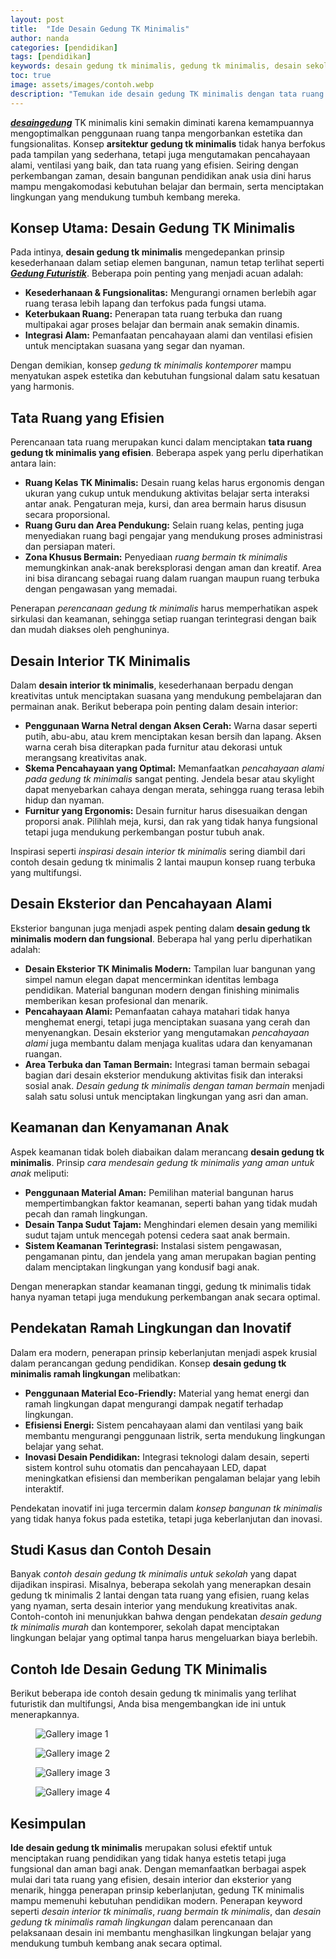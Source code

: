 ```yaml
---
layout: post
title:  "Ide Desain Gedung TK Minimalis"
author: nanda
categories: [pendidikan]
tags: [pendidikan]
keywords: desain gedung tk minimalis, gedung tk minimalis, desain sekolah tk minimalis, arsitektur gedung tk minimalis, desain interior tk minimalis, ruang kelas tk minimalis, tata ruang tk minimalis, ruang bermain tk minimalis, gedung taman kanak-kanak minimalis, desain bangunan pendidikan anak usia dini, desain eksterior tk minimalis, konsep gedung tk minimalis, perencanaan gedung tk minimalis, pencahayaan alami pada gedung tk minimalis, contoh desain gedung tk minimalis untuk sekolah
toc: true
image: assets/images/contoh.webp
description: "Temukan ide desain gedung TK minimalis dengan tata ruang efisien, pencahayaan alami, dan sistem keamanan optimal. Inspirasi arsitektur modern untuk menciptakan ruang belajar yang aman dan menyenangkan bagi anak."
---
```


***[desaingedung](https://desaingedung.id/)*** TK minimalis kini semakin diminati karena kemampuannya mengoptimalkan penggunaan ruang tanpa mengorbankan estetika dan fungsionalitas. Konsep **arsitektur gedung tk minimalis** tidak hanya berfokus pada tampilan yang sederhana, tetapi juga mengutamakan pencahayaan alami, ventilasi yang baik, dan tata ruang yang efisien. Seiring dengan perkembangan zaman, desain bangunan pendidikan anak usia dini harus mampu mengakomodasi kebutuhan belajar dan bermain, serta menciptakan lingkungan yang mendukung tumbuh kembang mereka.

## Konsep Utama: Desain Gedung TK Minimalis

Pada intinya, **desain gedung tk minimalis** mengedepankan prinsip kesederhanaan dalam setiap elemen bangunan, namun tetap terlihat seperti ***[Gedung Futuristik](https://desaingedung.id/gedung-dunia/desain-gedung-futuristik-menginspirasi-dunia/)***. Beberapa poin penting yang menjadi acuan adalah:

- **Kesederhanaan & Fungsionalitas:** Mengurangi ornamen berlebih agar ruang terasa lebih lapang dan terfokus pada fungsi utama.
- **Keterbukaan Ruang:** Penerapan tata ruang terbuka dan ruang multipakai agar proses belajar dan bermain anak semakin dinamis.
- **Integrasi Alam:** Pemanfaatan pencahayaan alami dan ventilasi efisien untuk menciptakan suasana yang segar dan nyaman.

Dengan demikian, konsep *gedung tk minimalis kontemporer* mampu menyatukan aspek estetika dan kebutuhan fungsional dalam satu kesatuan yang harmonis.

## Tata Ruang yang Efisien

Perencanaan tata ruang merupakan kunci dalam menciptakan **tata ruang gedung tk minimalis yang efisien**. Beberapa aspek yang perlu diperhatikan antara lain:

- **Ruang Kelas TK Minimalis:** Desain ruang kelas harus ergonomis dengan ukuran yang cukup untuk mendukung aktivitas belajar serta interaksi antar anak. Pengaturan meja, kursi, dan area bermain harus disusun secara proporsional.
- **Ruang Guru dan Area Pendukung:** Selain ruang kelas, penting juga menyediakan ruang bagi pengajar yang mendukung proses administrasi dan persiapan materi.
- **Zona Khusus Bermain:** Penyediaan *ruang bermain tk minimalis* memungkinkan anak-anak bereksplorasi dengan aman dan kreatif. Area ini bisa dirancang sebagai ruang dalam ruangan maupun ruang terbuka dengan pengawasan yang memadai.

Penerapan *perencanaan gedung tk minimalis* harus memperhatikan aspek sirkulasi dan keamanan, sehingga setiap ruangan terintegrasi dengan baik dan mudah diakses oleh penghuninya.

## Desain Interior TK Minimalis

Dalam **desain interior tk minimalis**, kesederhanaan berpadu dengan kreativitas untuk menciptakan suasana yang mendukung pembelajaran dan permainan anak. Berikut beberapa poin penting dalam desain interior:

- **Penggunaan Warna Netral dengan Aksen Cerah:** Warna dasar seperti putih, abu-abu, atau krem menciptakan kesan bersih dan lapang. Aksen warna cerah bisa diterapkan pada furnitur atau dekorasi untuk merangsang kreativitas anak.
- **Skema Pencahayaan yang Optimal:** Memanfaatkan *pencahayaan alami pada gedung tk minimalis* sangat penting. Jendela besar atau skylight dapat menyebarkan cahaya dengan merata, sehingga ruang terasa lebih hidup dan nyaman.
- **Furnitur yang Ergonomis:** Desain furnitur harus disesuaikan dengan proporsi anak. Pilihlah meja, kursi, dan rak yang tidak hanya fungsional tetapi juga mendukung perkembangan postur tubuh anak.

Inspirasi seperti *inspirasi desain interior tk minimalis* sering diambil dari contoh desain gedung tk minimalis 2 lantai maupun konsep ruang terbuka yang multifungsi.

## Desain Eksterior dan Pencahayaan Alami

Eksterior bangunan juga menjadi aspek penting dalam **desain gedung tk minimalis modern dan fungsional**. Beberapa hal yang perlu diperhatikan adalah:

- **Desain Eksterior TK Minimalis Modern:** Tampilan luar bangunan yang simpel namun elegan dapat mencerminkan identitas lembaga pendidikan. Material bangunan modern dengan finishing minimalis memberikan kesan profesional dan menarik.
- **Pencahayaan Alami:** Pemanfaatan cahaya matahari tidak hanya menghemat energi, tetapi juga menciptakan suasana yang cerah dan menyenangkan. Desain eksterior yang mengutamakan *pencahayaan alami* juga membantu dalam menjaga kualitas udara dan kenyamanan ruangan.
- **Area Terbuka dan Taman Bermain:** Integrasi taman bermain sebagai bagian dari desain eksterior mendukung aktivitas fisik dan interaksi sosial anak. *Desain gedung tk minimalis dengan taman bermain* menjadi salah satu solusi untuk menciptakan lingkungan yang asri dan aman.

## Keamanan dan Kenyamanan Anak

Aspek keamanan tidak boleh diabaikan dalam merancang **desain gedung tk minimalis**. Prinsip *cara mendesain gedung tk minimalis yang aman untuk anak* meliputi:

- **Penggunaan Material Aman:** Pemilihan material bangunan harus mempertimbangkan faktor keamanan, seperti bahan yang tidak mudah pecah dan ramah lingkungan.
- **Desain Tanpa Sudut Tajam:** Menghindari elemen desain yang memiliki sudut tajam untuk mencegah potensi cedera saat anak bermain.
- **Sistem Keamanan Terintegrasi:** Instalasi sistem pengawasan, pengamanan pintu, dan jendela yang aman merupakan bagian penting dalam menciptakan lingkungan yang kondusif bagi anak.

Dengan menerapkan standar keamanan tinggi, gedung tk minimalis tidak hanya nyaman tetapi juga mendukung perkembangan anak secara optimal.

## Pendekatan Ramah Lingkungan dan Inovatif

Dalam era modern, penerapan prinsip keberlanjutan menjadi aspek krusial dalam perancangan gedung pendidikan. Konsep **desain gedung tk minimalis ramah lingkungan** melibatkan:

- **Penggunaan Material Eco-Friendly:** Material yang hemat energi dan ramah lingkungan dapat mengurangi dampak negatif terhadap lingkungan.
- **Efisiensi Energi:** Sistem pencahayaan alami dan ventilasi yang baik membantu mengurangi penggunaan listrik, serta mendukung lingkungan belajar yang sehat.
- **Inovasi Desain Pendidikan:** Integrasi teknologi dalam desain, seperti sistem kontrol suhu otomatis dan pencahayaan LED, dapat meningkatkan efisiensi dan memberikan pengalaman belajar yang lebih interaktif.

Pendekatan inovatif ini juga tercermin dalam *konsep bangunan tk minimalis* yang tidak hanya fokus pada estetika, tetapi juga keberlanjutan dan inovasi.

## Studi Kasus dan Contoh Desain

Banyak *contoh desain gedung tk minimalis untuk sekolah* yang dapat dijadikan inspirasi. Misalnya, beberapa sekolah yang menerapkan desain gedung tk minimalis 2 lantai dengan tata ruang yang efisien, ruang kelas yang nyaman, serta desain interior yang mendukung kreativitas anak. Contoh-contoh ini menunjukkan bahwa dengan pendekatan *desain gedung tk minimalis murah* dan kontemporer, sekolah dapat menciptakan lingkungan belajar yang optimal tanpa harus mengeluarkan biaya berlebih.

## Contoh Ide Desain Gedung TK Minimalis
Berikut beberapa ide contoh desain gedung tk minimalis yang terlihat futuristik dan multifungsi, Anda bisa mengembangkan ide ini untuk menerapkannya.

  <div class="gallery ">
  <!-- gallery-item -->
   <figure class="gallery__item gallery__item--1 mb-0">
     <img src="/assets/images/desain1.webp" alt="Gallery image 1" class="gallery__img rounded-3">
   </figure>
    <!-- gallery-item -->
   <figure class="gallery__item gallery__item--2 mb-0">
     <img src="/assets/images/desain2.webp" alt="Gallery image 2" class="gallery__img rounded-3">
   </figure>
    <!-- gallery-item -->
   <figure class="gallery__item gallery__item--3 mb-0">
     <img src="/assets/images/desain3.webp" alt="Gallery image 3" class="gallery__img rounded-3">
   </figure>
    <!-- gallery-item -->
   <figure class="gallery__item gallery__item--4 mb-0">
     <img src="/assets/images/desain4.webp" alt="Gallery image 4" class="gallery__img rounded-3">
   </figure>
  
 </div>

## Kesimpulan

**Ide desain gedung tk minimalis** merupakan solusi efektif untuk menciptakan ruang pendidikan yang tidak hanya estetis tetapi juga fungsional dan aman bagi anak. Dengan memanfaatkan berbagai aspek mulai dari tata ruang yang efisien, desain interior dan eksterior yang menarik, hingga penerapan prinsip keberlanjutan, gedung TK minimalis mampu memenuhi kebutuhan pendidikan modern. Penerapan keyword seperti *desain interior tk minimalis*, *ruang bermain tk minimalis*, dan *desain gedung tk minimalis ramah lingkungan* dalam perencanaan dan pelaksanaan desain ini membantu menghasilkan lingkungan belajar yang mendukung tumbuh kembang anak secara optimal.


